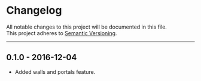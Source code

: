 # Changelog

All notable changes to this project will be documented in this file.  
This project adheres to [Semantic Versioning](http://semver.org/).


***

## 0.1.0 - 2016-12-04
- Added walls and portals feature.
